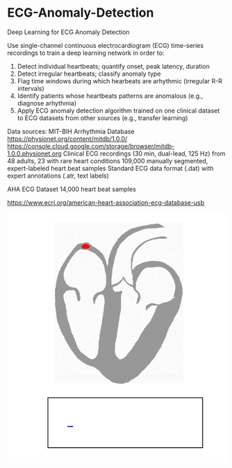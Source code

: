 # ECG-Anomaly-Detection
Deep Learning for ECG Anomaly Detection

Use single-channel continuous electrocardiogram (ECG) time-series recordings to train a deep learning network in order to:
1) Detect individual heartbeats; quantify onset, peak latency, duration
2) Detect irregular heartbeats; classify anomaly type
3) Flag time windows during which hearbeats are arhythmic (irregular R-R intervals)
4) Identify patients whose heartbeats patterns are anomalous (e.g., diagnose arhythmia)
5) Apply ECG anomaly detection algorithm trained on one clinical dataset to ECG datasets from other sources (e.g., transfer learning)

Data sources:
MIT-BIH Arrhythmia Database
https://physionet.org/content/mitdb/1.0.0/
https://console.cloud.google.com/storage/browser/mitdb-1.0.0.physionet.org
Clinical ECG recordings (30 min, dual-lead, 125 Hz) from 48 adults, 23 with rare heart conditions
109,000 manually segmented, expert-labeled heart beat samples
Standard ECG data format (.dat) with expert annotations (.atr, text labels)

AHA ECG Dataset
14,000 heart beat samples

https://www.ecri.org/american-heart-association-ecg-database-usb

![Heartbeat](ecg_heart_animation.gif)

